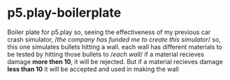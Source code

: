 # p5.play-boilerplate
Boiler plate for p5.play
so, seeing the effectiveness of my previous car crash simulator,
/*the company has funded me to create this simulator*/
so, this one simulates bullets hitting a wall.
each wall has different materials to be tested by hitting those bullets to /*each wall*/
if a material recieves damage **more then 10**, it will be rejected.
But if a material recieves damage **less than 10** it will be accepted and used in making the wall